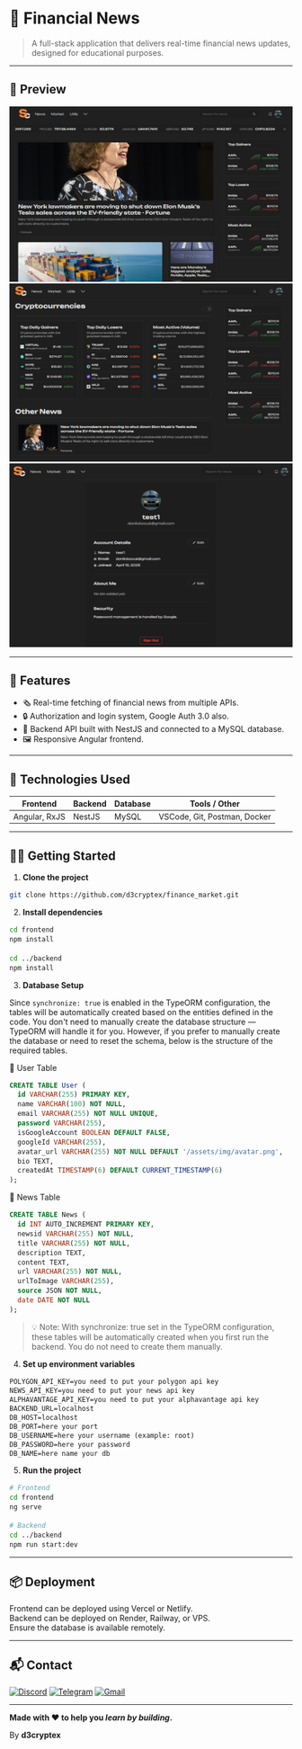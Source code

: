 # 📰 Financial News

> A full-stack application that delivers real-time financial news updates, designed for educational purposes.

---

## 📸 Preview

![Preview1](screenshots/fin_1.png)
![Preview2](screenshots/fin_2.png)
![Preview3](screenshots/fin_3.png)

---

## 🚀 Features

- 🗞️ Real-time fetching of financial news from multiple APIs.
- 🔒 Authorization and login system, Google Auth 3.0 also.
- 💾 Backend API built with NestJS and connected to a MySQL database.
- 🖼️ Responsive Angular frontend.

---

## 🧰 Technologies Used

| Frontend       | Backend    | Database | Tools / Other                     |
|----------------|------------|----------|----------------------------------|
| Angular, RxJS  | NestJS     | MySQL    | VSCode, Git, Postman, Docker     |

---

## 🧑‍💻 Getting Started

1. **Clone the project**
```bash
git clone https://github.com/d3cryptex/finance_market.git
```

2. **Install dependencies**
```bash
cd frontend
npm install

cd ../backend
npm install
```

3. **Database Setup**

Since ``synchronize: true`` is enabled in the TypeORM configuration, the tables will be automatically created based on the entities defined in the code. You don't need to manually create the database structure — TypeORM will handle it for you.
However, if you prefer to manually create the database or need to reset the schema, below is the structure of the required tables.


🧍 User Table
```sql
CREATE TABLE User (
  id VARCHAR(255) PRIMARY KEY,
  name VARCHAR(100) NOT NULL,
  email VARCHAR(255) NOT NULL UNIQUE,
  password VARCHAR(255),
  isGoogleAccount BOOLEAN DEFAULT FALSE,
  googleId VARCHAR(255),
  avatar_url VARCHAR(255) NOT NULL DEFAULT '/assets/img/avatar.png',
  bio TEXT,
  createdAt TIMESTAMP(6) DEFAULT CURRENT_TIMESTAMP(6)
);
```

📰 News Table
```sql
CREATE TABLE News (
  id INT AUTO_INCREMENT PRIMARY KEY,
  newsid VARCHAR(255) NOT NULL,
  title VARCHAR(255) NOT NULL,
  description TEXT,
  content TEXT,
  url VARCHAR(255) NOT NULL,
  urlToImage VARCHAR(255),
  source JSON NOT NULL,
  date DATE NOT NULL
);
```
> 💡 Note: With synchronize: true set in the TypeORM configuration, these tables will be automatically created when you first run the backend. You do not need to create them manually.

4. **Set up environment variables**
```env
POLYGON_API_KEY=you need to put your polygon api key
NEWS_API_KEY=you need to put your news api key
ALPHAVANTAGE_API_KEY=you need to put your alphavantage api key
BACKEND_URL=localhost
DB_HOST=localhost
DB_PORT=here your port
DB_USERNAME=here your username (example: root)
DB_PASSWORD=here your password
DB_NAME=here name your db
```

5. **Run the project**
```bash
# Frontend
cd frontend
ng serve

# Backend
cd ../backend
npm run start:dev
```

---

## 📦 Deployment

Frontend can be deployed using Vercel or Netlify.  
Backend can be deployed on Render, Railway, or VPS.  
Ensure the database is available remotely.

---

## 📬 Contact

[![Discord](https://img.shields.io/badge/Discord-%235865F2.svg?style=flat-square&logo=discord&logoColor=white)](https://discord.com/users/your-id)
[![Telegram](https://img.shields.io/badge/Telegram-2CA5E0?style=flat-square&logo=telegram&logoColor=white)](https://t.me/your-handle)
[![Gmail](https://img.shields.io/badge/Gmail-D14836?style=flat-square&logo=gmail&logoColor=white)](mailto:your@email)

---

**Made with ❤️ to help you _learn by building_.**

By **d3cryptex**

